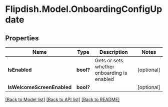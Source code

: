 # Flipdish.Model.OnboardingConfigUpdate
## Properties

Name | Type | Description | Notes
------------ | ------------- | ------------- | -------------
**IsEnabled** | **bool?** | Gets or sets whether onboarding is enabled | [optional] 
**IsWelcomeScreenEnabled** | **bool?** |  | [optional] 

[[Back to Model list]](../README.md#documentation-for-models) [[Back to API list]](../README.md#documentation-for-api-endpoints) [[Back to README]](../README.md)

